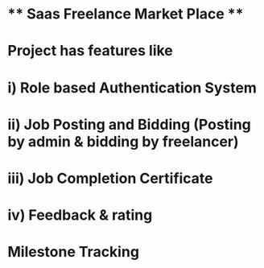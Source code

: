 # ** Saas Freelance Market Place ** 
#   Project has features like
# i) Role based Authentication System
# ii) Job Posting and Bidding (Posting by admin & bidding by freelancer)
# iii) Job Completion Certificate
# iv) Feedback & rating
# Milestone Tracking
 

